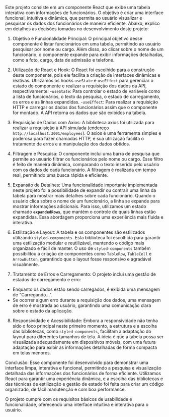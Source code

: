 Este projeto consiste em um componente React que exibe uma tabela interativa com informações de funcionários. O objetivo é criar uma interface funcional, intuitiva e dinâmica, que permita ao usuário visualizar e pesquisar os dados dos funcionários de maneira eficiente. Abaixo, explico em detalhes as decisões tomadas no desenvolvimento deste projeto:

1. Objetivo e Funcionalidade Principal:
O principal objetivo desse componente é listar funcionários em uma tabela, permitindo ao usuário pesquisar por nome ou cargo. Além disso, ao clicar sobre o nome de um funcionário, o componente expande para exibir informações detalhadas, como a foto, cargo, data de admissão e telefone.

2. Utilização de React e Hook:
O React foi escolhido para a construção deste componente, pois ele facilita a criação de interfaces dinâmicas e reativas. Utilizamos os hooks `useState` e `useEffect` para gerenciar o estado do componente e realizar a requisição dos dados da API, respectivamente:
-`useState`: Para controlar o estado de variáveis como a lista de funcionários, o texto da pesquisa, o estado de carregamento, os erros e as linhas expandidas.
-`useEffect`: Para realizar a requisição HTTP e carregar os dados dos funcionários assim que o componente for montado. A API retorna os dados que são exibidos na tabela.

3. Requisição de Dados com Axios:
A biblioteca axios foi utilizada para realizar a requisição à API simulada (endereço `http://localhost:3001/employees`). O axios é uma ferramenta simples e poderosa para fazer chamadas HTTP, e sua utilização facilita o tratamento de erros e a manipulação dos dados obtidos.

4. Filtragem e Pesquisa:
O componente inclui uma barra de pesquisa que permite ao usuário filtrar os funcionários pelo nome ou cargo. Esse filtro é feito de maneira dinâmica, comparando o texto inserido pelo usuário com os dados de cada funcionário. A filtragem é realizada em tempo real, permitindo uma busca rápida e eficiente.

5. Expansão de Detalhes:
Uma funcionalidade importante implementada neste projeto foi a possibilidade de expandir ou contrair uma linha da tabela para mostrar mais detalhes sobre cada funcionário. Quando o usuário clica sobre o nome de um funcionário, a linha se expande para mostrar informações adicionais. Para isso, utilizamos um estado chamado **`expandedRows`**, que mantém o controle de quais linhas estão expandidas. Essa abordagem proporciona uma experiência mais fluida e interativa.

6. Estilização e Layout:
A tabela e os componentes são estilizados utilizando `styled-components`. Esta biblioteca foi escolhida para garantir uma estilização modular e reutilizável, mantendo o código mais organizado e fácil de manter. O uso de `styled-components` também possibilitou a criação de componentes como `TableRow`, `TableCell` e `ArrowButton`, garantindo que o layout fosse responsivo e agradável visualmente.

7. Tratamento de Erros e Carregamento:
O projeto inclui uma gestão de estados de carregamento e erro:
- Enquanto os dados estão sendo carregados, é exibida uma mensagem de "Carregando...".
- Se ocorrer algum erro durante a requisição dos dados, uma mensagem de erro é mostrada ao usuário, garantindo uma comunicação clara sobre o estado da aplicação.

8. Responsividade e Acessibilidade:
Embora a responsividade não tenha sido o foco principal neste primeiro momento, a estrutura e a escolha das bibliotecas, como `styled-components`, facilitam a adaptação do layout para diferentes tamanhos de tela. A ideia é que a tabela possa ser visualizada adequadamente em dispositivos móveis, com uma futura adaptação para exibir as informações detalhadas de forma compacta em telas menores.

Conclusão:
Esse componente foi desenvolvido para demonstrar uma interface limpa, interativa e funcional, permitindo a pesquisa e visualização detalhada das informações dos funcionários de forma eficiente. Utilizamos React para garantir uma experiência dinâmica, e a escolha das bibliotecas e das técnicas de estilização e gestão de estado foi feita para criar um código organizado, de fácil manutenção e com boa performance.

O projeto cumpre com os requisitos básicos de usabilidade e funcionalidade, oferecendo uma interface intuitiva e interativa para o usuário.
